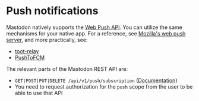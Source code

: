 Push notifications
==================

Mastodon natively supports the [Web Push API](https://developer.mozilla.org/en-US/docs/Web/API/Push_API). You can utilize the same mechanisms for your native app. For a reference, see [Mozilla's web push server](https://github.com/mozilla-services/autopush), and more practically, see:

- [toot-relay](https://github.com/DagAgren/toot-relay)
- [PushToFCM](https://github.com/tateisu/PushToFCM)

The relevant parts of the Mastodon REST API are:

- `GET|POST|PUT|DELETE /api/v1/push/subscription` ([Documentation](API.md#adding-push-subscription))
- You need to request authorization for the `push` scope from the user to be able to use that API
